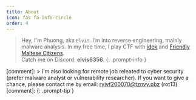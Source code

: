 ```yaml
---
title: About
icon: fas fa-info-circle
order: 4
---
```



> Hey, I'm Phuong, aka `Elvis`. I’m into reverse engineering, mainly malware analysis. In my free time, I play CTF with [idek](https://idek.team/) and [Friendly Maltese Citizens](https://ctf.mt/).  
Catch me on Discord: **elvis6356**.
{: .prompt-info }

[comment]: > I'm also looking for remote job releated to cyber security (prefer malware analyst or vulnerability researcher). If you want to give a chance, please contact me by email: ryivf200070@tznvy.pbz (rot13)
[comment]: {: .prompt-tip }

